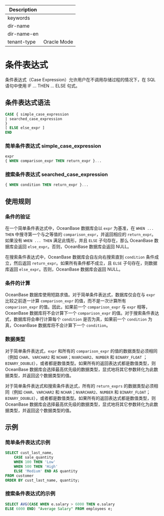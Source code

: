 | Description   |                 |
|---------------|-----------------|
| keywords      |                 |
| dir-name      |                 |
| dir-name-en   |                 |
| tenant-type   | Oracle Mode     |

# 条件表达式

条件表达式（Case Expression）允许用户在不调用存储过程的情况下，在 SQL 语句中使用 IF ... THEN ... ELSE 句式。

## 条件表达式语法

```sql
CASE { simple_case_expression
| searched_case_expression
}
[ ELSE else_expr ]
END
```

### 简单条件表达式 simple_case_expression

```sql
expr
{ WHEN comparison_expr THEN return_expr }...
```

### 搜索条件表达式 searched_case_expression

```sql
{ WHEN condition THEN return_expr }...
```

## 使用规则

### 条件的验证

在一个简单条件表达式中，OceanBase 数据库会以 `expr` 为基准，在 `WHEN ... THEN` 中搜寻第一个与之等值的 `comparison_expr`，并返回相应的 `return_expr`。如果没有 `WHEN ... THEN` 满足此情形，并且 `ELSE` 子句存在，那么 OceanBase 数据库会返回 `else_expr`。否则，OceanBase 数据库会返回 NULL。

在搜索条件表达式中，OceanBase 数据库会自左向右搜索直到 `condition` 条件成立，然后返回 `return_expr`。如果所有条件都不成立，且 `ELSE` 子句存在，则数据库返回 `else_expr`。否则，OceanBase 数据库会返回 NULL。

### 条件的计算

OceanBase 数据库使用短路求值。对于简单条件表达式，数据库仅会在与 `expr` 比较之前逐一计算 `comparison_expr` 的值，而不是一次计算所有 `comparison_expr` 的值。因此，如果前一个 `comparison_expr` 与 `expr` 相等，OceanBase 数据库将不会计算下一个 `comparison_expr` 的值。对于搜索条件表达式，数据库将会串行计算每个 `condition` 是否为真，如果前一个 `condition` 为真，OceanBase 数据库将不会计算下一个 `condition`。

### 数据类型

对于简单条件表达式，`expr` 和所有的 `comparison_expr` 的值的数据类型必须相同（例如 `CHAR`、`VARCHAR2` 和 `NCHAR`；`NVARCHAR2`、`NUMBER` 和 `BINARY_FLOAT` ； `BINARY_DOUBLE`），或者都是数值类型。如果所有的返回表达式都是数值类型，则 OceanBase 数据库会选择最高优先级的数据类型，显式地将其它参数转化为此数据类型，并返回这个数据类型的值。

对于简单条件表达式和搜索条件表达式，所有的 `return_exprs` 的数据类型必须相同（例如 `CHAR`、`VARCHAR2` 和 `NCHAR`；`NVARCHAR2`、`NUMBER` 和 `BINARY_FLOAT`；`BINARY_DOUBLE`），或者都是数值类型。如果所有的返回表达式都是数值类型，则 OceanBase 数据库会选择最高优先级的数据类型，显式地将其它参数转化为此数据类型，并返回这个数据类型的值。

## 示例

### 简单条件表达式示例

```sql
SELECT cust_last_name,
    CASE sale_quantity
    WHEN 100 THEN 'Low'
    WHEN 500 THEN 'High'
    ELSE 'Medium' END AS quantity
FROM customer
ORDER BY cust_last_name, quantity;
```

### 搜索条件表达式的示例

```sql
SELECT AVG(CASE WHEN e.salary > 6000 THEN e.salary
ELSE 6000 END) "Average Salary" FROM employees e;
```
